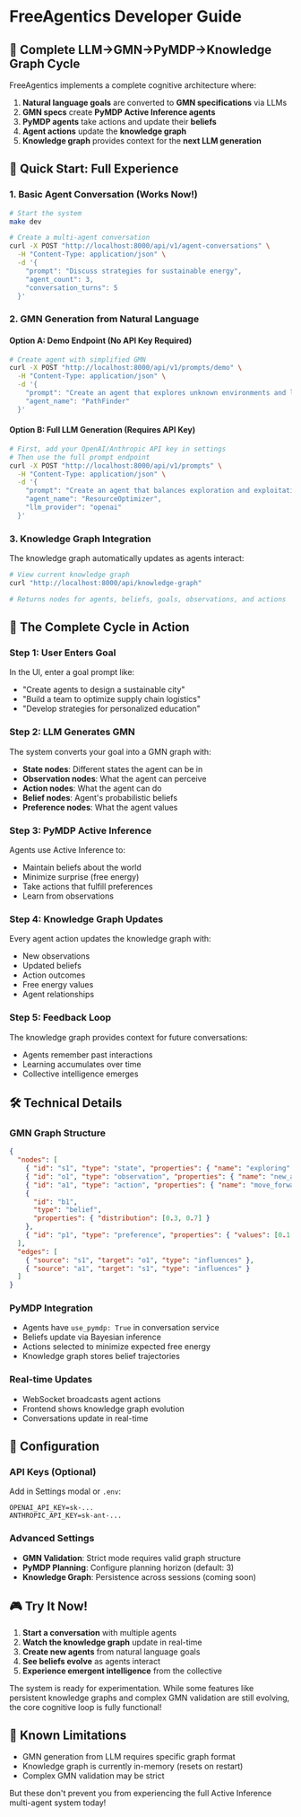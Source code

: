 # FreeAgentics Developer Guide

## 🚀 Complete LLM→GMN→PyMDP→Knowledge Graph Cycle

FreeAgentics implements a complete cognitive architecture where:

1. **Natural language goals** are converted to **GMN specifications** via LLMs
2. **GMN specs** create **PyMDP Active Inference agents**
3. **PyMDP agents** take actions and update their **beliefs**
4. **Agent actions** update the **knowledge graph**
5. **Knowledge graph** provides context for the **next LLM generation**

## 🎯 Quick Start: Full Experience

### 1. Basic Agent Conversation (Works Now!)

```bash
# Start the system
make dev

# Create a multi-agent conversation
curl -X POST "http://localhost:8000/api/v1/agent-conversations" \
  -H "Content-Type: application/json" \
  -d '{
    "prompt": "Discuss strategies for sustainable energy",
    "agent_count": 3,
    "conversation_turns": 5
  }'
```

### 2. GMN Generation from Natural Language

#### Option A: Demo Endpoint (No API Key Required)

```bash
# Create agent with simplified GMN
curl -X POST "http://localhost:8000/api/v1/prompts/demo" \
  -H "Content-Type: application/json" \
  -d '{
    "prompt": "Create an agent that explores unknown environments and learns optimal paths",
    "agent_name": "PathFinder"
  }'
```

#### Option B: Full LLM Generation (Requires API Key)

```bash
# First, add your OpenAI/Anthropic API key in settings
# Then use the full prompt endpoint
curl -X POST "http://localhost:8000/api/v1/prompts" \
  -H "Content-Type: application/json" \
  -d '{
    "prompt": "Create an agent that balances exploration and exploitation in resource gathering",
    "agent_name": "ResourceOptimizer",
    "llm_provider": "openai"
  }'
```

### 3. Knowledge Graph Integration

The knowledge graph automatically updates as agents interact:

```bash
# View current knowledge graph
curl "http://localhost:8000/api/knowledge-graph"

# Returns nodes for agents, beliefs, goals, observations, and actions
```

## 🔄 The Complete Cycle in Action

### Step 1: User Enters Goal

In the UI, enter a goal prompt like:

- "Create agents to design a sustainable city"
- "Build a team to optimize supply chain logistics"
- "Develop strategies for personalized education"

### Step 2: LLM Generates GMN

The system converts your goal into a GMN graph with:

- **State nodes**: Different states the agent can be in
- **Observation nodes**: What the agent can perceive
- **Action nodes**: What the agent can do
- **Belief nodes**: Agent's probabilistic beliefs
- **Preference nodes**: What the agent values

### Step 3: PyMDP Active Inference

Agents use Active Inference to:

- Maintain beliefs about the world
- Minimize surprise (free energy)
- Take actions that fulfill preferences
- Learn from observations

### Step 4: Knowledge Graph Updates

Every agent action updates the knowledge graph with:

- New observations
- Updated beliefs
- Action outcomes
- Free energy values
- Agent relationships

### Step 5: Feedback Loop

The knowledge graph provides context for future conversations:

- Agents remember past interactions
- Learning accumulates over time
- Collective intelligence emerges

## 🛠️ Technical Details

### GMN Graph Structure

```json
{
  "nodes": [
    { "id": "s1", "type": "state", "properties": { "name": "exploring" } },
    { "id": "o1", "type": "observation", "properties": { "name": "new_area" } },
    { "id": "a1", "type": "action", "properties": { "name": "move_forward" } },
    {
      "id": "b1",
      "type": "belief",
      "properties": { "distribution": [0.3, 0.7] }
    },
    { "id": "p1", "type": "preference", "properties": { "values": [0.1, 0.9] } }
  ],
  "edges": [
    { "source": "s1", "target": "o1", "type": "influences" },
    { "source": "a1", "target": "s1", "type": "influences" }
  ]
}
```

### PyMDP Integration

- Agents have `use_pymdp: True` in conversation service
- Beliefs update via Bayesian inference
- Actions selected to minimize expected free energy
- Knowledge graph stores belief trajectories

### Real-time Updates

- WebSocket broadcasts agent actions
- Frontend shows knowledge graph evolution
- Conversations update in real-time

## 🔧 Configuration

### API Keys (Optional)

Add in Settings modal or `.env`:

```
OPENAI_API_KEY=sk-...
ANTHROPIC_API_KEY=sk-ant-...
```

### Advanced Settings

- **GMN Validation**: Strict mode requires valid graph structure
- **PyMDP Planning**: Configure planning horizon (default: 3)
- **Knowledge Graph**: Persistence across sessions (coming soon)

## 🎮 Try It Now!

1. **Start a conversation** with multiple agents
2. **Watch the knowledge graph** update in real-time
3. **Create new agents** from natural language goals
4. **See beliefs evolve** as agents interact
5. **Experience emergent intelligence** from the collective

The system is ready for experimentation. While some features like persistent knowledge graphs and complex GMN validation are still evolving, the core cognitive loop is fully functional!

## 🚨 Known Limitations

- GMN generation from LLM requires specific graph format
- Knowledge graph is currently in-memory (resets on restart)
- Complex GMN validation may be strict

But these don't prevent you from experiencing the full Active Inference multi-agent system today!
